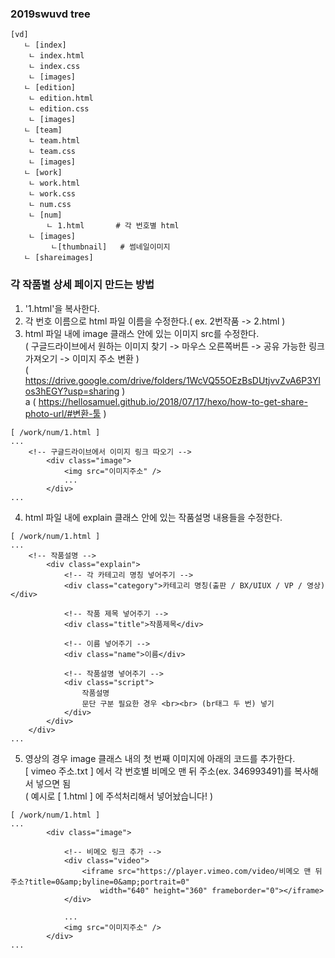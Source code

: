 ### 2019swuvd tree
```
[vd]
   ㄴ [index]
	ㄴ index.html
	ㄴ index.css
	ㄴ [images]
   ㄴ [edition]
	ㄴ edition.html
	ㄴ edition.css
	ㄴ [images]
   ㄴ [team]
	ㄴ team.html
	ㄴ team.css
	ㄴ [images]
   ㄴ [work]
	ㄴ work.html
	ㄴ work.css
	ㄴ num.css
	ㄴ [num]
	    ㄴ 1.html       # 각 번호별 html
	ㄴ [images]
	     ㄴ[thumbnail]	# 썸네일이미지
   ㄴ [shareimages]
```

### 각 작품별 상세 페이지 만드는 방법

1. '1.html'을 복사한다.
2. 각 번호 이름으로 html 파일 이름을 수정한다.( ex. 2번작품 -> 2.html )
3. html 파일 내에 image 클래스 안에 있는 이미지 src를 수정한다.<br>
   ( 구글드라이브에서 원하는 이미지 찾기 -> 마우스 오른쪽버튼 -> 공유 가능한 링크 가져오기 -> 이미지 주소 변환 )<br>
   ( https://drive.google.com/drive/folders/1WcVQ55OEzBsDUtjvvZvA6P3Ylos3hEGY?usp=sharing )<br>a
   ( https://hellosamuel.github.io/2018/07/17/hexo/how-to-get-share-photo-url/#변환-툴 )
```
[ /work/num/1.html ]
...
	<!-- 구글드라이브에서 이미지 링크 따오기 -->
        <div class="image">
            <img src="이미지주소" />
            ...
        </div>
...
```
4. html 파일 내에 explain 클래스 안에 있는 작품설명 내용들을 수정한다.
```
[ /work/num/1.html ]
...
	<!-- 작품설명 -->
        <div class="explain">
            <!-- 각 카테고리 명칭 넣어주기 -->
            <div class="category">카테고리 명칭(출판 / BX/UIUX / VP / 영상)</div>

            <!-- 작품 제목 넣어주기 -->
            <div class="title">작품제목</div>

            <!-- 이름 넣어주기 -->
            <div class="name">이름</div>

            <!-- 작품설명 넣어주기 -->
            <div class="script">
                작품설명
                문단 구분 필요한 경우 <br><br> (br태그 두 번) 넣기
            </div>
        </div>
    </div>
...
```
5. 영상의 경우 image 클래스 내의 첫 번째 이미지에 아래의 코드를 추가한다.<br>
   [ vimeo 주소.txt ] 에서 각 번호별 비메오 맨 뒤 주소(ex. 346993491)를 복사해서 넣으면 됨<br>
   ( 예시로 [ 1.html ] 에 주석처리해서 넣어놨습니다! )
```
[ /work/num/1.html ]
...
        <div class="image">

            <!-- 비메오 링크 추가 -->
            <div class="video">
                <iframe src="https://player.vimeo.com/video/비메오 맨 뒤 주소?title=0&amp;byline=0&amp;portrait=0"
                    width="640" height="360" frameborder="0"></iframe>
            </div>

            ...
            <img src="이미지주소" />
        </div>
...
```
